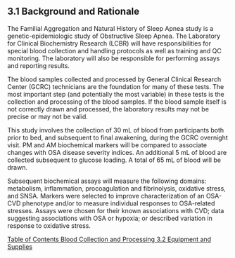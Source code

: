 ## 3.1 Background and Rationale

The Familial Aggregation and Natural History of Sleep Apnea study is a genetic-epidemiologic study of Obstructive Sleep Apnea.  The Laboratory for Clinical Biochemistry Research (LCBR) will have responsibilities for special blood collection and handling protocols as well as training and QC monitoring.  The laboratory will also be responsible for performing assays and reporting results.

The blood samples collected and processed by General Clinical Research Center (GCRC) technicians are the foundation for many of these tests.  The most important step (and potentially the most variable) in these tests is the collection and processing of the blood samples.   If the blood sample itself is not correctly drawn and processed, the laboratory results may not be precise or may not be valid.

This study involves the collection of 30 mL of blood from participants both prior to bed, and subsequent to final awakening, during the GCRC overnight visit.  PM and AM biochemical markers will be compared to associate changes with OSA disease severity indices.  An additional 5 mL of blood are collected subsequent to glucose loading.  A total of 65 mL of blood will be drawn.

Subsequent biochemical assays will measure the following domains: metabolism, inflammation, procoagulation and fibrinolysis, oxidative stress, and SNSA.  Markers were selected to improve characterization of an OSA-CVD phenotype and/or to measure individual responses to OSA-related stresses.  Assays were chosen for their known associations with CVD; data suggesting associations with OSA or hypoxia; or described variation in response to oxidative stress.


<div class="center">
<div class="btn-group">
  <a href=":pages_path:/manuals/blood-collection-processing/3-00-blood-collection-processing-toc.md" class="btn btn-default">
    <span class="glyphicon glyphicon-chevron-left"></span>
    Table of Contents
  </a>

  <a href=":pages_path:/manuals/blood-collection-processing" class="btn btn-default">
    <span class="glyphicon glyphicon-chevron-up"></span>
    Blood Collection and Processing
  </a>

  <a href=":pages_path:/manuals/blood-collection-processing/3-02-equipment.md" class="btn btn-success">
    3.2 Equipment and Supplies
    <span class="glyphicon glyphicon-chevron-right"></span>
  </a>
</div>
</div>
